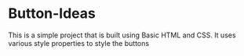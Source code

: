 # Button-Ideas

<p>This is a simple project that is built using Basic HTML and CSS.
It uses various style properties to style the buttons </p>